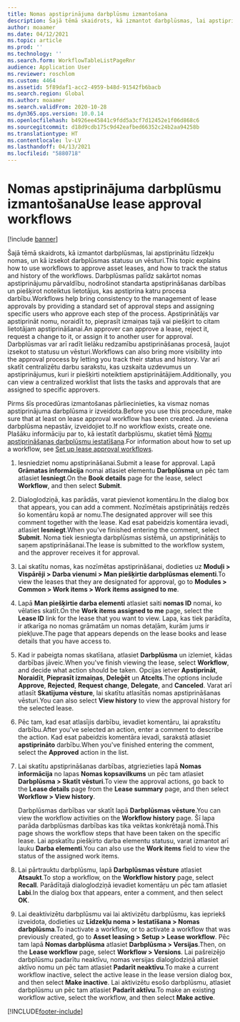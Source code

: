 ```yaml
---
title: Nomas apstiprinājuma darbplūsmu izmantošana
description: Šajā tēmā skaidrots, kā izmantot darbplūsmas, lai apstiprinātu līdzekļu nomas, un kā izsekot darbplūsmas statusu un vēsturi.
author: moaamer
ms.date: 04/12/2021
ms.topic: article
ms.prod: ''
ms.technology: ''
ms.search.form: WorkflowTableListPageRnr
audience: Application User
ms.reviewer: roschlom
ms.custom: 4464
ms.assetid: 5f89daf1-acc2-4959-b48d-91542fb6bacb
ms.search.region: Global
ms.author: moaamer
ms.search.validFrom: 2020-10-28
ms.dyn365.ops.version: 10.0.14
ms.openlocfilehash: b4926ee45841c9fdd5a3cf7d12452e1f06d868c6
ms.sourcegitcommit: d18d9cdb175c9d42eafbed66352c24b2aa94258b
ms.translationtype: HT
ms.contentlocale: lv-LV
ms.lasthandoff: 04/13/2021
ms.locfileid: "5880718"
---
```

# <a name="use-lease-approval-workflows"></a><span data-ttu-id="ff89c-103">Nomas apstiprinājuma darbplūsmu izmantošana</span><span class="sxs-lookup"><span data-stu-id="ff89c-103">Use lease approval workflows</span></span>

[!include [banner](../includes/banner.md)]

<span data-ttu-id="ff89c-104">Šajā tēmā skaidrots, kā izmantot darbplūsmas, lai apstiprinātu līdzekļu nomas, un kā izsekot darbplūsmas statusu un vēsturi.</span><span class="sxs-lookup"><span data-stu-id="ff89c-104">This topic explains how to use workflows to approve asset leases, and how to track the status and history of the workflows.</span></span> <span data-ttu-id="ff89c-105">Darbplūsmas palīdz sakārtot nomas apstiprinājumu pārvaldību, nodrošinot standarta apstiprināšanas darbības un piešķirot noteiktus lietotājus, kas apstiprina katru procesa darbību.</span><span class="sxs-lookup"><span data-stu-id="ff89c-105">Workflows help bring consistency to the management of lease approvals by providing a standard set of approval steps and assigning specific users who approve each step of the process.</span></span> <span data-ttu-id="ff89c-106">Apstiprinātājs var apstiprināt nomu, noraidīt to, pieprasīt izmaiņas tajā vai piešķirt to citam lietotājam apstiprināšanai.</span><span class="sxs-lookup"><span data-stu-id="ff89c-106">An approver can approve a lease, reject it, request a change to it, or assign it to another user for approval.</span></span> <span data-ttu-id="ff89c-107">Darbplūsmas var arī radīt lielāku redzamību apstiprināšanas procesā, ļaujot izsekot to statusu un vēsturi.</span><span class="sxs-lookup"><span data-stu-id="ff89c-107">Workflows can also bring more visibility into the approval process by letting you track their status and history.</span></span> <span data-ttu-id="ff89c-108">Var arī skatīt centralizētu darbu sarakstu, kas uzskaita uzdevumus un apstiprinājumus, kuri ir piešķirti noteiktiem apstiprinātājiem.</span><span class="sxs-lookup"><span data-stu-id="ff89c-108">Additionally, you can view a centralized worklist that lists the tasks and approvals that are assigned to specific approvers.</span></span>

<span data-ttu-id="ff89c-109">Pirms šīs procedūras izmantošanas pārliecinieties, ka vismaz nomas apstiprinājuma darbplūsma ir izveidota.</span><span class="sxs-lookup"><span data-stu-id="ff89c-109">Before you use this procedure, make sure that at least on lease approval workflow has been created.</span></span> <span data-ttu-id="ff89c-110">Ja neviena darbplūsma nepastāv, izveidojiet to.</span><span class="sxs-lookup"><span data-stu-id="ff89c-110">If no workflow exists, create one.</span></span> <span data-ttu-id="ff89c-111">Plašāku informāciju par to, kā iestatīt darbplūsmu, skatiet tēmā [Nomu apstiprināšanas darbplūsmu iestatīšana](set-up-lease-wrkflw.md).</span><span class="sxs-lookup"><span data-stu-id="ff89c-111">For information about how to set up a workflow, see [Set up lease approval workflows](set-up-lease-wrkflw.md).</span></span>

1. <span data-ttu-id="ff89c-112">Iesniedziet nomu apstiprināšanai.</span><span class="sxs-lookup"><span data-stu-id="ff89c-112">Submit a lease for approval.</span></span> <span data-ttu-id="ff89c-113">Lapā **Grāmatas informācija** nomai atlasiet elementu **Darbplūsma** un pēc tam atlasiet **Iesniegt**.</span><span class="sxs-lookup"><span data-stu-id="ff89c-113">On the **Book details** page for the lease, select **Workflow**, and then select **Submit**.</span></span>
2. <span data-ttu-id="ff89c-114">Dialoglodziņā, kas parādās, varat pievienot komentāru.</span><span class="sxs-lookup"><span data-stu-id="ff89c-114">In the dialog box that appears, you can add a comment.</span></span> <span data-ttu-id="ff89c-115">Nozīmētais apstiprinātājs redzēs šo komentāru kopā ar nomu.</span><span class="sxs-lookup"><span data-stu-id="ff89c-115">The designated approver will see this comment together with the lease.</span></span> <span data-ttu-id="ff89c-116">Kad esat pabeidzis komentāra ievadi, atlasiet **Iesniegt**.</span><span class="sxs-lookup"><span data-stu-id="ff89c-116">When you've finished entering the comment, select **Submit**.</span></span> <span data-ttu-id="ff89c-117">Noma tiek iesniegta darbplūsmas sistēmā, un apstiprinātājs to saņem apstiprināšanai.</span><span class="sxs-lookup"><span data-stu-id="ff89c-117">The lease is submitted to the workflow system, and the approver receives it for approval.</span></span>
3. <span data-ttu-id="ff89c-118">Lai skatītu nomas, kas nozīmētas apstiprināšanai, dodieties uz **Moduļi \> Vispārēji \> Darba vienumi \> Man piešķirtie darbplūsmas elementi**.</span><span class="sxs-lookup"><span data-stu-id="ff89c-118">To view the leases that they are designated for approval, go to **Modules \> Common \> Work items \> Work items assigned to me**.</span></span>
4. <span data-ttu-id="ff89c-119">Lapā **Man piešķirtie darba elementi** atlasiet saiti **nomas ID** nomai, ko vēlaties skatīt.</span><span class="sxs-lookup"><span data-stu-id="ff89c-119">On the **Work items assigned to me** page, select the **Lease ID** link for the lease that you want to view.</span></span> <span data-ttu-id="ff89c-120">Lapa, kas tiek parādīta, ir atkarīga no nomas grāmatām un nomas detaļām, kurām jums ir piekļuve.</span><span class="sxs-lookup"><span data-stu-id="ff89c-120">The page that appears depends on the lease books and lease details that you have access to.</span></span>
5. <span data-ttu-id="ff89c-121">Kad ir pabeigta nomas skatīšana, atlasiet **Darbplūsma** un izlemiet, kādas darbības jāveic.</span><span class="sxs-lookup"><span data-stu-id="ff89c-121">When you've finish viewing the lease, select **Workflow**, and decide what action should be taken.</span></span> <span data-ttu-id="ff89c-122">Opcijas ietver **Apstiprināt**, **Noraidīt**, **Pieprasīt izmaiņas**, **Deleģēt** un **Atcelts**.</span><span class="sxs-lookup"><span data-stu-id="ff89c-122">The options include **Approve**, **Rejected**, **Request change**, **Delegate**, and **Canceled**.</span></span> <span data-ttu-id="ff89c-123">Varat arī atlasīt **Skatījuma vēsture**, lai skatītu atlasītās nomas apstiprināšanas vēsturi.</span><span class="sxs-lookup"><span data-stu-id="ff89c-123">You can also select **View history** to view the approval history for the selected lease.</span></span>
6. <span data-ttu-id="ff89c-124">Pēc tam, kad esat atlasījis darbību, ievadiet komentāru, lai aprakstītu darbību.</span><span class="sxs-lookup"><span data-stu-id="ff89c-124">After you've selected an action, enter a comment to describe the action.</span></span> <span data-ttu-id="ff89c-125">Kad esat pabeidzis komentāra ievadi, sarakstā atlasiet **apstiprināto** darbību.</span><span class="sxs-lookup"><span data-stu-id="ff89c-125">When you've finished entering the comment, select the **Approved** action in the list.</span></span>
7. <span data-ttu-id="ff89c-126">Lai skatītu apstiprināšanas darbības, atgriezieties lapā **Nomas informācija** no lapas **Nomas kopsavilkums** un pēc tam atlasiet **Darbplūsma \> Skatīt vēsturi**.</span><span class="sxs-lookup"><span data-stu-id="ff89c-126">To view the approval actions, go back to the **Lease details** page from the **Lease summary** page, and then select **Workflow \> View history**.</span></span>

    <span data-ttu-id="ff89c-127">Darbplūsmas darbības var skatīt lapā **Darbplūsmas vēsture**.</span><span class="sxs-lookup"><span data-stu-id="ff89c-127">You can view the workflow activities on the **Workflow history** page.</span></span> <span data-ttu-id="ff89c-128">Šī lapa parāda darbplūsmas darbības kas tika veiktas konkrētajā nomā.</span><span class="sxs-lookup"><span data-stu-id="ff89c-128">This page shows the workflow steps that have been taken on the specific lease.</span></span> <span data-ttu-id="ff89c-129">Lai apskatītu piešķirto darba elementu statusu, varat izmantot arī lauku **Darba elementi**.</span><span class="sxs-lookup"><span data-stu-id="ff89c-129">You can also use the **Work items** field to view the status of the assigned work items.</span></span>

8. <span data-ttu-id="ff89c-130">Lai pārtrauktu darbplūsmu, lapā **Darbplūsmas vēsture** atlasiet **Atsaukt**.</span><span class="sxs-lookup"><span data-stu-id="ff89c-130">To stop a workflow, on the **Workflow history** page, select **Recall**.</span></span> <span data-ttu-id="ff89c-131">Parādītajā dialoglodziņā ievadiet komentāŗu un pēc tam atlasiet **Labi**.</span><span class="sxs-lookup"><span data-stu-id="ff89c-131">In the dialog box that appears, enter a comment, and then select **OK**.</span></span>
9. <span data-ttu-id="ff89c-132">Lai deaktivizētu darbplūsmu vai lai aktivizētu darbplūsmu, kas iepriekš izveidota, dodieties uz **Līdzekļu noma \> Iestatīšana \> Nomas darbplūsma**.</span><span class="sxs-lookup"><span data-stu-id="ff89c-132">To inactivate a workflow, or to activate a workflow that was previously created, go to **Asset leasing \> Setup \> Lease workflow**.</span></span> <span data-ttu-id="ff89c-133">Pēc tam lapā **Nomas darbplūsma** atlasiet **Darbplūsma \> Versijas**.</span><span class="sxs-lookup"><span data-stu-id="ff89c-133">Then, on the **Lease workflow** page, select **Workflow \> Versions**.</span></span> <span data-ttu-id="ff89c-134">Lai pašreizējo darbplūsmu padarītu neaktīvu, nomas versijas dialoglodziņā atlasiet aktīvo nomu un pēc tam atlasiet **Padarīt neaktīvu**.</span><span class="sxs-lookup"><span data-stu-id="ff89c-134">To make a current workflow inactive, select the active lease in the lease version dialog box, and then select **Make inactive**.</span></span> <span data-ttu-id="ff89c-135">Lai aktivizētu esošo darbplūsmu, atlasiet darbplūsmu un pēc tam atlasiet **Padarīt aktīvu**.</span><span class="sxs-lookup"><span data-stu-id="ff89c-135">To make an existing workflow active, select the workflow, and then select **Make active**.</span></span>


[!INCLUDE[footer-include](../../includes/footer-banner.md)]
